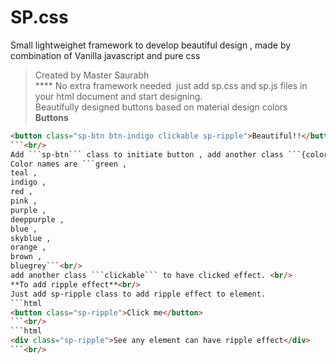 # SP.css
Small lightweighet framework to develop beautiful design , made by combination of Vanilla javascript and pure css <br/>
> Created by Master Saurabh <br/>****
No extra framework needed  just add sp.css and sp.js files in your html document and start designing.<br/>
Beautifully designed buttons based on material design colors<br/>
**Buttons**
```html
<button class="sp-btn btn-indigo clickable sp-ripple">Beautiful!!</button>
```<br/>
Add ```sp-btn``` class to initiate button , add another class ```{colorName} ```.<br/>
Color names are ```green ,  
teal ,  
indigo ,  
red ,  
pink ,  
purple ,  
deeppurple ,  
blue ,  
skyblue ,  
orange ,  
brown , 
bluegrey```<br/>
add another class ```clickable``` to have clicked effect. <br/>
**To add ripple effect**<br/>
Just add sp-ripple class to add ripple effect to element.
```html
<button class="sp-ripple">Click me</button>
```<br/>
```html
<div class="sp-ripple">See any element can have ripple effect</div>
```<br/>
